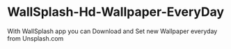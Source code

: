 # WallSplash-Hd-Wallpaper-EveryDay
With WallSplash app you can Download and Set new Wallpaper everyday from Unsplash.com
